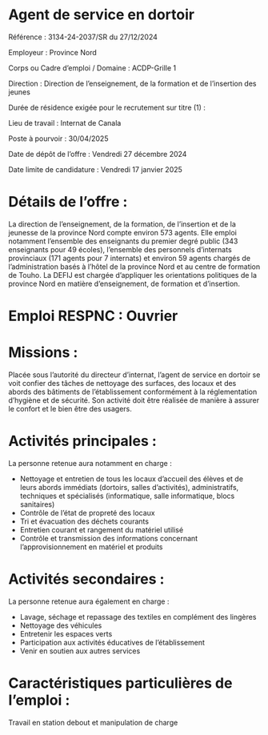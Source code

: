 # Agent de service en dortoir

Référence : 3134-24-2037/SR du 27/12/2024

Employeur : Province Nord

Corps ou Cadre d’emploi / Domaine : ACDP-Grille 1

Direction : Direction de l’enseignement, de la formation et de l’insertion des jeunes

Durée de résidence exigée pour le recrutement sur titre (1) :

Lieu de travail : Internat de Canala

Poste à pourvoir : 30/04/2025

Date de dépôt de l’offre : Vendredi 27 décembre 2024

Date limite de candidature : Vendredi 17 janvier 2025

# Détails de l’offre :

La direction de l’enseignement, de la formation, de l’insertion et de la jeunesse de la province Nord compte environ 573 agents. Elle emploi notamment l’ensemble des enseignants du premier degré public (343 enseignants pour 49 écoles), l’ensemble des personnels d’internats provinciaux (171 agents pour 7 internats) et environ 59 agents chargés de l’administration basés à l’hôtel de la province Nord et au centre de formation de Touho. La DEFIJ est chargée d’appliquer les orientations politiques de la province Nord en matière d’enseignement, de formation et d’insertion.

# Emploi RESPNC : Ouvrier

# Missions :

Placée sous l’autorité du directeur d’internat, l’agent de service en dortoir se voit confier des tâches de nettoyage des surfaces, des locaux et des abords des bâtiments de l’établissement conformément à la réglementation d’hygiène et de sécurité. Son activité doit être réalisée de manière à assurer le confort et le bien être des usagers.

# Activités principales :

La personne retenue aura notamment en charge :

- Nettoyage et entretien de tous les locaux d’accueil des élèves et de leurs abords immédiats (dortoirs, salles d’activités), administratifs, techniques et spécialisés (informatique, salle informatique, blocs sanitaires)
- Contrôle de l’état de propreté des locaux
- Tri et évacuation des déchets courants
- Entretien courant et rangement du matériel utilisé
- Contrôle et transmission des informations concernant l’approvisionnement en matériel et produits

# Activités secondaires :

La personne retenue aura également en charge :

- Lavage, séchage et repassage des textiles en complément des lingères
- Nettoyage des véhicules
- Entretenir les espaces verts
- Participation aux activités éducatives de l’établissement
- Venir en soutien aux autres services

# Caractéristiques particulières de l’emploi :

Travail en station debout et manipulation de charge